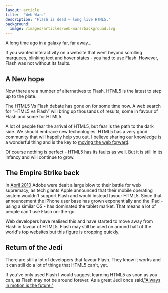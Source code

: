 ```yaml
---
layout: article
title:  "Web Wars"
description: "Flash is dead – long live HTML5."
background:
  image: /images/articles/web-wars/background.svg
---
```


A long time ago in a galaxy far, far away…

If you wanted interactivity on a website that went beyond scrolling marquees, blinking text and hover states - you had to use Flash. However, Flash was not without its faults.

A New hope
----------

Now there are a number of alternatives to Flash. HTML5 is the latest to step up to the plate.

The HTML5 Vs Flash debate has gone on for some time now. A web search for “HTML5 vs Flash” will bring up thousands of results, some in favour of Flash and some for HTML5.

A lot of people fear the arrival of HTML5, but fear is the path to the dark side. We should embrace new technologies. HTML5 has a very good community that will happily help you out. I believe sharing our knowledge is a wonderful thing and is the key to [moving the web forward][].

Of course nothing is perfect - HTML5 has its faults as well. But it is still in its infancy and will continue to grow.

The Empire Strike back
----------------------

In [April 2010][] Adobe were dealt a large blow to their battle for web supremacy, as tech giants Apple announced that their mobile operating system wouldn't support Flash and would instead favour HTML5. Since that announcement the iPhone user base has grown exponentially and the iPad - using a similar OS - has dominated the tablet market. That means a lot of people can't use Flash on-the-go.

Web developers have realised this and have started to move away from Flash in favour of HTML5. Flash may still be used on around half of the world's top websites but this figure is dropping quickly.

Return of the Jedi
------------------

There are still a lot of developers that favour Flash. They know it works and it can still do a lot of things that HTML5 can't, yet.

If you've only used Flash I would suggest learning HTML5 as soon as you can, as Flash may not be around forever. As a great Jedi once said,["Always in motion is the future."][]

[moving the web forward]: http://movethewebforward.org/ "Contribute to the web"

[April 2010]: http://www.apple.com/hotnews/thoughts-on-flash/ "Apple's thoughts on Flash"

["Always in motion is the future."]: http://youtu.be/3A_uOaA3e_0#t=13m56s "Yoda's training"